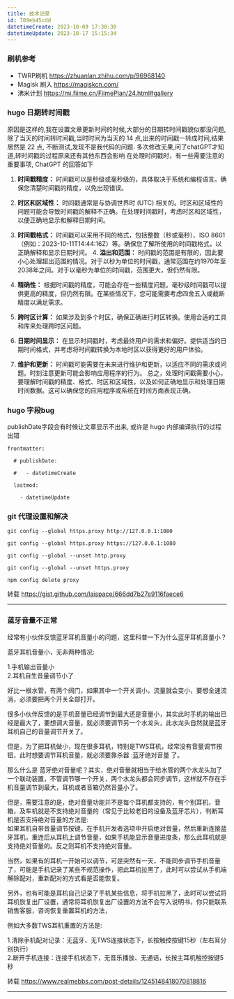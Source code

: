 ```yaml
---
title: 技术记录
id: 789eb45cdd
datetimeCreate: 2023-10-09 17:30:30
datetimeUpdate: 2023-10-17 15:15:34
---
```

### 刷机参考
- TWRP刷机 https://zhuanlan.zhihu.com/p/96968140
- Magisk 刷入 https://magiskcn.com/
- 沸米计划 https://mi.fiime.cn/FiimePlan/24.html#gallery
### hugo 日期转时间戳
原因是这样的,我在设置文章更新时间的时候,大部分的日期转时间戳貌似都没问题,除了当天的时间转时间戳,当时时间为当天的 14 点,出来的时间戳一转成时间,结果居然是 22 点, 不断测试,发现不是我代码的问题.
多次修改无果,问了chatGPT才知道,转时间戳的过程原来还有其他东西会影响
在处理时间戳时，有一些需要注意的重要事项, ChatGPT 的回答如下

1. **时间戳精度：** 时间戳可以是秒级或毫秒级的，具体取决于系统和编程语言。确保您清楚时间戳的精度，以免出现错误。
2. **时区和区域性：** 时间戳通常是与协调世界时 (UTC) 相关的。时区和区域性的问题可能会导致时间戳的解释不正确。在处理时间戳时，考虑时区和区域性，以便正确地显示和解释日期时间。
3. **时间戳格式：** 时间戳可以采用不同的格式，包括整数（秒或毫秒）、ISO 8601（例如：2023-10-11T14:44:16Z）等。确保您了解所使用的时间戳格式，以正确解释和显示日期时间。
	4. **溢出和范围：** 时间戳的范围是有限的，因此要小心处理超出范围的情况。对于以秒为单位的时间戳，通常范围在约1970年至2038年之间。对于以毫秒为单位的时间戳，范围更大，但仍然有限。
5. **精确性：** 根据时间戳的精度，可能会存在一些精度问题。毫秒级时间戳可以提供更高的精度，但仍然有限。在某些情况下，您可能需要考虑四舍五入或截断精度以满足需求。
	
6. **跨时区计算：** 如果涉及到多个时区，确保正确进行时区转换。使用合适的工具和库来处理跨时区问题。
	
7. **日期时间显示：** 在显示时间戳时，考虑最终用户的需求和偏好。提供适当的日期时间格式，并考虑将时间戳转换为本地时区以获得更好的用户体验。
	
8. **维护和更新：** 时间戳可能需要在未来进行维护和更新，以适应不同的需求或问题。时刻注意更新可能会影响应用程序的行为。
	总之，处理时间戳需要小心，要理解时间戳的精度、格式、时区和区域性，以及如何正确地显示和处理日期时间数据。这可以确保您的应用程序或系统在时间方面表现正确。

### hugo 字段bug

publishDate字段会有时候让文章显示不出来, 或许是 hugo 内部编译执行的过程出错

```
frontmatter:

  # publishDate:

  #   - datetimeCreate

  lastmod:

    - datetimeUpdate
```
### git 代理设置和解决

```
git config --global https.proxy http://127.0.0.1:1080

git config --global https.proxy https://127.0.0.1:1080

git config --global --unset http.proxy

git config --global --unset https.proxy

npm config delete proxy
```

转载 https://gist.github.com/laispace/666dd7b27e9116faece6

---

### 蓝牙音量不正常
经常有小伙伴反馈蓝牙耳机音量小的问题，这里科普一下为什么蓝牙耳机音量小？  
  
蓝牙耳机音量小，无非两种情况:  
  
1.手机输出音量小  
2.耳机自生音量调节小了  
  
好比一根水管，有两个阀门，如果其中一个开关调小，流量就会变小，要想全速流淌，必须要把两个开关全部打开。  
  
很多小伙伴反馈的是手机音量已经调节到最大还是音量小，其实此时手机的输出已经是最大了，要想调大音量，就必须要调节另一个水龙头，此水龙头自然就是蓝牙耳机自己的音量调节开关了。  
  
但是，为了把耳机做小，现在很多耳机，特别是TWS耳机，经常没有音量调节按钮，此时想要调节耳机音量，就必须要靠杀器 :蓝牙绝对音量 了。  
  
那么什么是 蓝牙绝对音量呢？其实，绝对音量就相当于给水管的两个水龙头加了一个联动装置，不管调节哪一个开关，两个水龙头都会同步调节，这样就不存在手机音量调节到最大，耳机或者音箱仍然音量小了。  
  
但是，需要注意的是，绝对音量功能并不是每个耳机都支持的，有个别耳机，音箱，及车机就是不支持绝对音量的（常见于比较老旧的设备及蓝牙芯片），判断耳机是否支持绝对音量的方法是:  
如果耳机自带音量调节按键，在手机开发者选项中开启绝对音量，然后重新连接蓝牙耳机，重连后从耳机上调节音量，如果手机能显示音量进度条，那么此耳机就是支持绝对音量的。反之则耳机不支持绝对音量。  
  
当然，如果有的耳机一开始可以调节，可是突然有一天，不能同步调节手机音量了，可能是手机记录了某些不规范操作，把此耳机拉黑了，此时可以尝试从手机端解除配对，重新配对的方式看是否能恢复。  
  
另外，也有可能是耳机自己记录了手机某些信息，将手机拉黑了，此时可以尝试将耳机恢复出厂设置，通常将耳机恢复出厂设置的方法不会写入说明书，你只能联系销售客服，咨询恢复重置耳机的方法，  
  
例如大多数TWS耳机重置的方法是:  
  
  
1.清除手机配对记录：无蓝牙、无TWS连接状态下，长按触控按键15秒（左右耳分别执行）  
2.断开手机连接：连接手机状态下，无音乐播放、无通话，长按主耳机触控按键5秒

转载 https://www.realmebbs.com/post-details/1245148418070818816

---